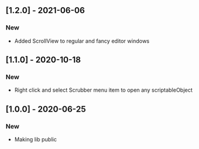 ## [1.2.0] - 2021-06-06

### New
* Added ScrollView to regular and fancy editor windows

## [1.1.0] - 2020-10-18

### New
* Right click and select Scrubber menu item to open any scriptableObject

## [1.0.0] - 2020-06-25

### New
* Making lib public